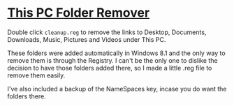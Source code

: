 
# [This PC Folder Remover](http://github.com/voxeldavid/this-pc-folder-remover.git)

Double click `cleanup.reg` to remove the links to Desktop, Documents, Downloads, Music, Pictures and Videos under This PC.

These folders were added automatically in Windows 8.1 and the only way to remove them is through the Registry. I can't be the only one to dislike the decision to have those folders added there, so I made a little .reg file to remove them easily.

I've also included a backup of the NameSpaces key, incase you do want the folders there.
